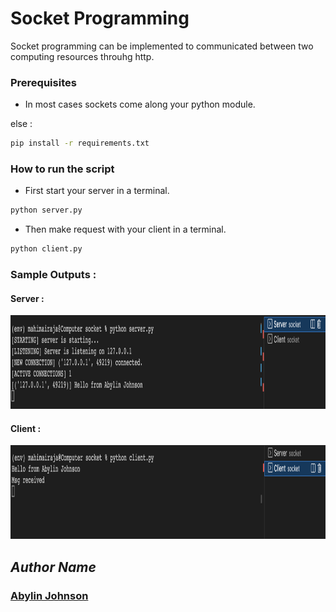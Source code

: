 # Socket Programming
<!--Remove the below lines and add yours -->
Socket programming can be implemented to communicated between two computing resources throuhg http.

### Prerequisites
<!--Remove the below lines and add yours -->
- In most cases sockets come along your python module.

else  : 
```bash
pip install -r requirements.txt
```

### How to run the script
<!--Remove the below lines and add yours -->
- First start your server in a terminal.
```bash
python server.py
```
- Then make request with your client in a terminal.
```bash
python client.py
```


### Sample Outputs :
#### Server :
<img src="assets/server.png" width="900px" height="150px">

#### Client :
<img src="assets/client.png" width="900px" height="150px">

## *Author Name*
### [Abylin Johnson](https://github.com/abylinjohnson)